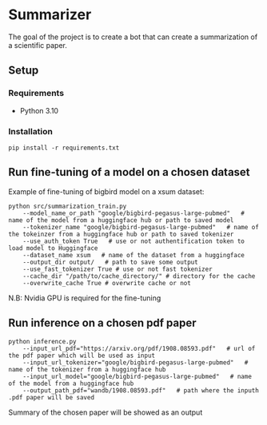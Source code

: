# Summarizer
The goal of the project is to create a bot that can create a summarization of a scientific paper.

## Setup
### Requirements

* Python 3.10

### Installation
`pip install -r requirements.txt`

## Run fine-tuning of a model on a chosen dataset

Example of fine-tuning of bigbird model on a xsum dataset:
```
python src/summarization_train.py 
    --model_name_or_path "google/bigbird-pegasus-large-pubmed"   # name of the model from a huggingface hub or path to saved model 
    --tokenizer_name "google/bigbird-pegasus-large-pubmed"   # name of the tokeinzer from a huggingface hub or path to saved tokenizer
    --use_auth_token True   # use or not authentification token to load model to Huggingface
    --dataset_name xsum   # name of the dataset from a huggingface
    --output_dir output/   # path to save some output
    --use_fast_tokenizer True # use or not fast tokenizer
    --cache_dir "/path/to/cache_directory/" # directory for the cache
    --overwrite_cache True # overwrite cache or not
```
N.B: Nvidia GPU is required for the fine-tuning


## Run inference on a chosen pdf paper
```
python inference.py 
    --input_url_pdf="https://arxiv.org/pdf/1908.08593.pdf"   # url of the pdf paper which will be used as input
    --input_url_tokenizer="google/bigbird-pegasus-large-pubmed"   # name of the tokenizer from a huggingface hub 
    --input_url_model="google/bigbird-pegasus-large-pubmed"   # name of the model from a huggingface hub 
    --output_path_pdf="wandb/1908.08593.pdf"   # path where the inputh .pdf paper will be saved
```
Summary of the chosen paper will be showed as an output

